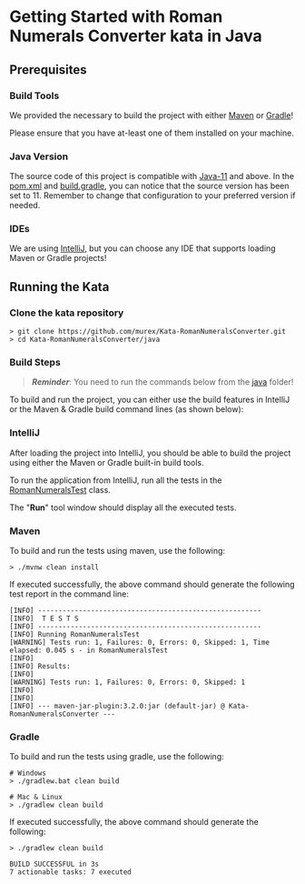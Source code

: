 # Getting Started with Roman Numerals Converter kata in Java

## Prerequisites

### Build Tools

We provided the necessary to build the project with either [Maven](https://maven.apache.org/)
or [Gradle](https://gradle.org/)!

Please ensure that you have at-least one of them installed on your machine.

### Java Version
The source code of this project is compatible with [Java-11](https://www.oracle.com/java/technologies/javase-downloads.html#JDK11) and above.
In the [pom.xml](pom.xml) and [build.gradle](build.gradle), you can notice that the source version
has been set to 11. Remember to change that configuration to your preferred version if needed.

### IDEs
We are using [IntelliJ](https://www.jetbrains.com/idea/), but you can choose any IDE that
supports loading Maven or Gradle projects!

## Running the Kata

### Clone the kata repository

```shell
> git clone https://github.com/murex/Kata-RomanNumeralsConverter.git
> cd Kata-RomanNumeralsConverter/java
```

### Build Steps

> ***Reminder***:  You need to run the commands below from the [java](.) folder!

To build and run the project, you can either use the build features in IntelliJ
or the Maven & Gradle build command lines (as shown below):

### IntelliJ

After loading the project into IntelliJ, you should be able to build the project
using either the Maven or Gradle built-in build tools.

To run the application from IntelliJ, run all the tests in the [RomanNumeralsTest](./src/test/java/com/murex/RomanNumeralsTest.java) 
class. 

The "**Run**" tool window should display all the executed tests.

### Maven
To build and run the tests using maven, use the following: 
```shell
> ./mvnw clean install 
```

If executed successfully, the above command should generate the following test report in the command line:
```shell
[INFO] -------------------------------------------------------
[INFO]  T E S T S
[INFO] -------------------------------------------------------
[INFO] Running RomanNumeralsTest
[WARNING] Tests run: 1, Failures: 0, Errors: 0, Skipped: 1, Time elapsed: 0.045 s - in RomanNumeralsTest
[INFO]
[INFO] Results:
[INFO]
[WARNING] Tests run: 1, Failures: 0, Errors: 0, Skipped: 1
[INFO]
[INFO]
[INFO] --- maven-jar-plugin:3.2.0:jar (default-jar) @ Kata-RomanNumeralsConverter ---
```

### Gradle
To build and run the tests using gradle, use the following:
```shell
# Windows  
> ./gradlew.bat clean build

# Mac & Linux
> ./gradlew clean build
```

If executed successfully, the above command should generate the following:
```shell
> ./gradlew clean build

BUILD SUCCESSFUL in 3s
7 actionable tasks: 7 executed
```
